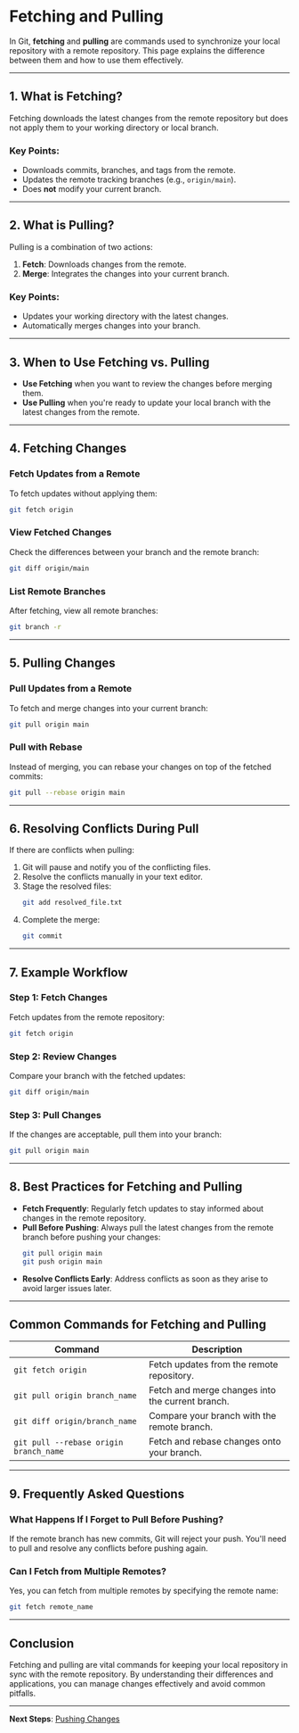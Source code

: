 # Fetching and Pulling

In Git, **fetching** and **pulling** are commands used to synchronize your local repository with a remote repository. This page explains the difference between them and how to use them effectively.

---

## 1. **What is Fetching?**

Fetching downloads the latest changes from the remote repository but does not apply them to your working directory or local branch.

### Key Points:
- Downloads commits, branches, and tags from the remote.
- Updates the remote tracking branches (e.g., `origin/main`).
- Does **not** modify your current branch.

---

## 2. **What is Pulling?**

Pulling is a combination of two actions:
1. **Fetch**: Downloads changes from the remote.
2. **Merge**: Integrates the changes into your current branch.

### Key Points:
- Updates your working directory with the latest changes.
- Automatically merges changes into your branch.

---

## 3. **When to Use Fetching vs. Pulling**

- **Use Fetching** when you want to review the changes before merging them.
- **Use Pulling** when you're ready to update your local branch with the latest changes from the remote.

---

## 4. **Fetching Changes**

### Fetch Updates from a Remote
To fetch updates without applying them:
```bash
git fetch origin
```

### View Fetched Changes
Check the differences between your branch and the remote branch:
```bash
git diff origin/main
```

### List Remote Branches
After fetching, view all remote branches:
```bash
git branch -r
```

---

## 5. **Pulling Changes**

### Pull Updates from a Remote
To fetch and merge changes into your current branch:
```bash
git pull origin main
```

### Pull with Rebase
Instead of merging, you can rebase your changes on top of the fetched commits:
```bash
git pull --rebase origin main
```

---

## 6. **Resolving Conflicts During Pull**

If there are conflicts when pulling:
1. Git will pause and notify you of the conflicting files.
2. Resolve the conflicts manually in your text editor.
3. Stage the resolved files:
   ```bash
   git add resolved_file.txt
   ```
4. Complete the merge:
   ```bash
   git commit
   ```

---

## 7. **Example Workflow**

### Step 1: Fetch Changes
Fetch updates from the remote repository:
```bash
git fetch origin
```

### Step 2: Review Changes
Compare your branch with the fetched updates:
```bash
git diff origin/main
```

### Step 3: Pull Changes
If the changes are acceptable, pull them into your branch:
```bash
git pull origin main
```

---

## 8. **Best Practices for Fetching and Pulling**

- **Fetch Frequently**: Regularly fetch updates to stay informed about changes in the remote repository.
- **Pull Before Pushing**: Always pull the latest changes from the remote branch before pushing your changes:
  ```bash
  git pull origin main
  git push origin main
  ```
- **Resolve Conflicts Early**: Address conflicts as soon as they arise to avoid larger issues later.

---

## Common Commands for Fetching and Pulling

| Command                             | Description                                      |
|-------------------------------------|--------------------------------------------------|
| `git fetch origin`                  | Fetch updates from the remote repository.        |
| `git pull origin branch_name`       | Fetch and merge changes into the current branch. |
| `git diff origin/branch_name`       | Compare your branch with the remote branch.      |
| `git pull --rebase origin branch_name` | Fetch and rebase changes onto your branch.       |

---

## 9. **Frequently Asked Questions**

### **What Happens If I Forget to Pull Before Pushing?**
If the remote branch has new commits, Git will reject your push. You'll need to pull and resolve any conflicts before pushing again.

### **Can I Fetch from Multiple Remotes?**
Yes, you can fetch from multiple remotes by specifying the remote name:
```bash
git fetch remote_name
```

---

## Conclusion

Fetching and pulling are vital commands for keeping your local repository in sync with the remote repository. By understanding their differences and applications, you can manage changes effectively and avoid common pitfalls.

---

**Next Steps**: [Pushing Changes](./3.%20Pushing%20Changes.md)
